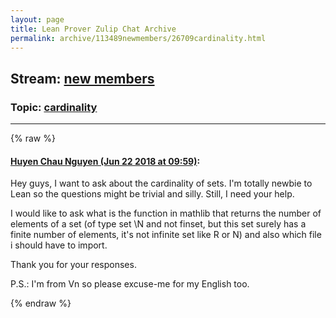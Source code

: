 ```yaml
---
layout: page
title: Lean Prover Zulip Chat Archive 
permalink: archive/113489newmembers/26709cardinality.html
---
```


## Stream: [new members](index.html)
### Topic: [cardinality](26709cardinality.html)

---


{% raw %}
#### [ Huyen Chau Nguyen (Jun 22 2018 at 09:59)](https://leanprover.zulipchat.com/#narrow/stream/113489-new%20members/topic/cardinality/near/128461029):
<p>Hey guys, I want to ask about the cardinality of sets. I'm totally newbie to Lean so the questions might be trivial and silly. Still, I need your help. </p>
<p>I would like to ask what is the function in mathlib that returns the number of elements of a set (of type set \N and not finset, but this set  surely has a finite number of elements, it's not infinite set like R or N) and also which file i should have to import. </p>
<p>Thank you for your responses. </p>
<p>P.S.: I'm from Vn so please excuse-me for my English too.</p>


{% endraw %}

